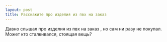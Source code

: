 ```yaml
---
layout: post 
title: Расскажите про изделия из пвх на заказ 
--- 
```

Давно слышал про изделия из пвх на заказ , но сам ни разу не покупал. Может кто сталкивался, стоящая вещь?